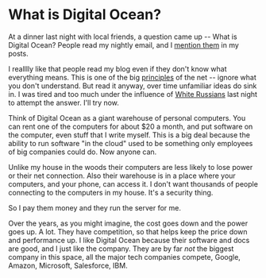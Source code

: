 # What is Digital Ocean?
At a dinner last night with local friends, a question came up -- What is Digital Ocean? People read my nightly email, and I <a href="https://duckduckgo.com/?q=site%3Ascripting.com+%22digital+ocean%22&t=hz&ia=web">mention them</a> in my posts. 

I realllly like that people read my blog even if they don't know what everything means. This is one of the big <a href="https://duckduckgo.com/?q=site%3Ascripting.com+%22ignore+what+you+don%27t+understand%22&t=hz&ia=web">principles</a> of the net -- ignore what you don't understand. But read it anyway, over time unfamiliar ideas do sink in. I was tired and too much under the influence of <a href="http://scripting.com/2019/11/29/214440.html">White Russians</a> last night to attempt the answer. I'll try now. 

Think of Digital Ocean as a giant warehouse of personal computers. You can rent one of the computers for about $20 a month, and put software on the computer, even stuff that I write myself. This is a big deal because the ability to run software "in the cloud" used to be something only employees of big companies could do. Now anyone can. 

Unlike my house in the woods their computers are less likely to lose power or their net connection. Also their warehouse is in a place where your computers, and your phone, can access it. I don't want thousands of people connecting to the computers in my house. It's a security thing. 

So I pay them money and they run the server for me. 

Over the years, as you might imagine, the cost goes down and the power goes up. A lot. They have competition, so that helps keep the price down and performance up. I like Digital Ocean because their software and docs are good, and I just like the company. They are by far <i>not</i> the biggest company in this space, all the major tech companies compete, Google, Amazon, Microsoft, Salesforce, IBM. 


